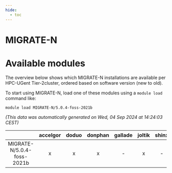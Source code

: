 ```yaml
---
hide:
  - toc
---
```


MIGRATE-N
=========

# Available modules


The overview below shows which MIGRATE-N installations are available per HPC-UGent Tier-2cluster, ordered based on software version (new to old).

To start using MIGRATE-N, load one of these modules using a `module load` command like:

```shell
module load MIGRATE-N/5.0.4-foss-2021b
```

*(This data was automatically generated on Wed, 04 Sep 2024 at 14:24:03 CEST)*  

| |accelgor|doduo|donphan|gallade|joltik|shinx|skitty|
| :---: | :---: | :---: | :---: | :---: | :---: | :---: | :---: |
|MIGRATE-N/5.0.4-foss-2021b|x|x|x|-|x|-|x|

